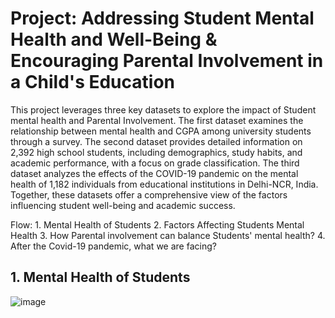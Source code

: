 # Project: Addressing Student Mental Health and Well-Being & Encouraging Parental Involvement in a Child's Education

This project leverages three key datasets to explore the impact of Student mental health and Parental Involvement. The first dataset examines the relationship between mental health and CGPA among university students through a survey. The second dataset provides detailed information on 2,392 high school students, including demographics, study habits, and academic performance, with a focus on grade classification. The third dataset analyzes the effects of the COVID-19 pandemic on the mental health of 1,182 individuals from educational institutions in Delhi-NCR, India. Together, these datasets offer a comprehensive view of the factors influencing student well-being and academic success.

Flow: 1. Mental Health of Students
      2. Factors Affecting Students Mental Health
      3. How Parental involvement can balance Students' mental health?
      4. After the Covid-19 pandemic, what we are facing?


## 1. Mental Health of Students
![image](https://github.com/user-attachments/assets/f430efff-4642-4b7e-b439-baeac2383f52)
